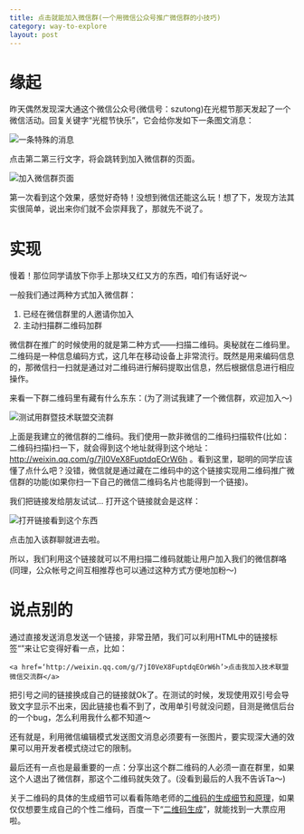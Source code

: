 ```yaml
---
title: 点击就能加入微信群(一个用微信公众号推广微信群的小技巧)
category: way-to-explore
layout: post
---
```


# 缘起

昨天偶然发现深大通这个微信公众号(微信号：szutong)在光棍节那天发起了一个微信活动。回复关键字“光棍节快乐”，它会给你发如下一条图文消息：

![一条特殊的消息][1]

点击第二第三行文字，将会跳转到加入微信群的页面。

![加入微信群页面][2]

第一次看到这个效果，感觉好奇特！没想到微信还能这么玩！想了下，发现方法其实很简单，说出来你们就不会崇拜我了，那就先不说了。

# 实现

慢着！那位同学请放下你手上那块又红又方的东西，咱们有话好说～

一般我们通过两种方式加入微信群：

1.  已经在微信群里的人邀请你加入
2.  主动扫描群二维码加群

微信群在推广的时候使用的就是第二种方式——扫描二维码。奥秘就在二维码里。二维码是一种信息编码方式，这几年在移动设备上非常流行。既然是用来编码信息的，那微信扫一扫就是通过对二维码进行解码提取出信息，然后根据信息进行相应操作。

来看一下群二维码里有藏有什么东东：(为了测试我建了一个微信群，欢迎加入～)

![测试用群暨技术联盟交流群][3]

上面是我建立的微信群的二维码。我们使用一款非微信的二维码扫描软件(比如：二维码扫描)扫一下，就会得到这个地址就得到这个地址：http://weixin.qq.com/g/7jI0VeX8FuptdqEOrW6h 。看到这里，聪明的同学应该懂了点什么吧？没错，微信就是通过藏在二维码中的这个链接实现用二维码推广微信群的功能(如果你扫一下自己的微信二维码名片也能得到一个链接)。

我们把链接发给朋友试试… 打开这个链接就会是这样：

![打开链接看到这个东西][4]

点击加入该群聊就进去啦。

所以，我们利用这个链接就可以不用扫描二维码就能让用户加入我们的微信群咯(同理，公众帐号之间互相推荐也可以通过这种方式方便地加粉～)

# 说点别的

通过直接发送消息发送一个链接，非常丑陋，我们可以利用HTML中的链接标签“<a>”来让它变得好看一点，比如：

    <a href=‘http://weixin.qq.com/g/7jI0VeX8FuptdqEOrW6h’>点击我加入技术联盟微信交流群</a>

把引号之间的链接换成自己的链接就Ok了。在测试的时候，发现使用双引号会导致文字显示不出来，因此链接也看不到了，改用单引号就没问题，目测是微信后台的一个bug，怎么利用我什么都不知道～

还有就是，利用微信编辑模式发送图文消息必须要有一张图片，要实现深大通的效果可以用开发者模式绕过它的限制。

最后还有一点也是最重要的一点：分享出这个群二维码的人必须一直在群里，如果这个人退出了微信群，那这个二维码就失效了。(没看到最后的人我不告诉Ta～)

关于二维码的具体的生成细节可以看看陈皓老师的[二维码的生成细节和原理][5]，如果仅仅想要生成自己的个性二维码，百度一下“[二维码生成][6]”，就能找到一大票应用啦。

 [1]: http://ww4.sinaimg.cn/large/6dc8961bjw1earf1uiggfj20dc0nqzll.jpg
 [2]: http://ww4.sinaimg.cn/large/6dc8961bjw1earf9py01cj20ez0qomxv.jpg
 [3]: http://ww2.sinaimg.cn/large/6dc8961bjw1earf1i04nbj20dc0nq40d.jpg
 [4]: http://ww2.sinaimg.cn/large/6dc8961bjw1earjqgjhlaj20dc0nqgn2.jpg
 [5]: http://coolshell.cn/articles/10590.html
 [6]: http://www.baidu.com/s?wd=%B6%FE%CE%AC%C2%EB%C9%FA%B3%C9
